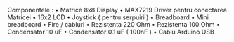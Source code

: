 Componentele  :
•	Matrice 8x8 Display
•	MAX7219 Driver pentru conectarea Matricei
•	16x2 LCD
•	Joystick ( pentru șerpuiri )
•	Breadboard 
•	Mini breadboard
•	Fire / cabluri
•	Rezistenta 220 Ohm
•	Rezistenta 100 Ohm
•	Condensator 10 uF
•	Condensator 0.1 uF ( 100nF )
•	Cablu Arduino USB

